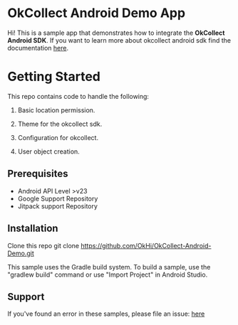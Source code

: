 # OkCollect Android Demo App

Hi! This is a sample app that demonstrates how to integrate the  **OkCollect Android SDK**. If you want to learn more about okcollect android sdk find the documentation [here](https://app.gitbook.com/@okhi/s/docs/~/drafts/-MGh822eGVlvZUBzy3tV/v/v5.0-alpha/okhi-on-your-android-app/okcollect/@drafts). 

# Getting Started

This repo contains code to handle the following:

1.  Basic location permission.
    
2.  Theme for the okcollect sdk.
    
3.  Configuration for okcollect.
    
4.  User object creation.
    

## Prerequisites

-   Android API Level >v23
-   Google Support Repository
-   Jitpack support Repository

## Installation

Clone this repo git clone https://github.com/OkHi/OkCollect-Android-Demo.git

This sample uses the Gradle build system. To build a sample, use the "gradlew build" command or use "Import Project" in Android Studio.

## [](https://github.com/android/location-samples#support)Support


If you've found an error in these samples, please file an issue:  [here](https://github.com/OkHi/OkCollect-Android-Demo/issues)

